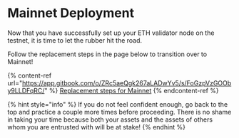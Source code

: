 # Mainnet Deployment

Now that you have successfully set up your ETH validator node on the testnet, it is time to let the rubber hit the road.

Follow the replacement steps in the page below to transition over to Mainnet!

{% content-ref url="https://app.gitbook.com/o/ZRc5aeQgk267aLADwYv5/s/FoGzpVzGOOby9LLDFqRC/" %}
[Replacement steps for Mainnet](https://app.gitbook.com/o/ZRc5aeQgk267aLADwYv5/s/FoGzpVzGOOby9LLDFqRC/)
{% endcontent-ref %}

{% hint style="info" %}
If you do not feel confident enough, go back to the top and practice a couple more times before proceeding. There is no shame in taking your time because both your assets and the assets of others whom you are entrusted with will be at stake!&#x20;
{% endhint %}
